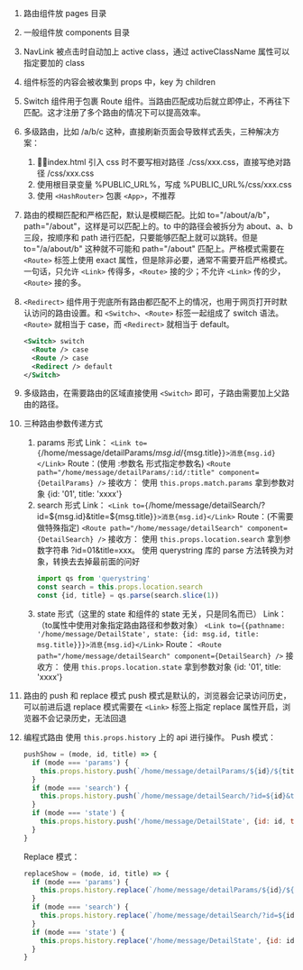 1. 路由组件放 pages 目录

2. 一般组件放 components 目录

3. NavLink 被点击时自动加上 active class，通过 activeClassName 属性可以指定要加的 class 

4. 组件标签的内容会被收集到 props 中，key 为 children

5. Switch 组件用于包裹 Route 组件。当路由匹配成功后就立即停止，不再往下匹配。这才注册了多个路由的情况下可以提高效率。

6. 多级路由，比如 /a/b/c 这种，直接刷新页面会导致样式丢失，三种解决方案：
    1. index.html 引入 css 时不要写相对路径 ./css/xxx.css，直接写绝对路径 /css/xxx.css
    2. 使用根目录变量 %PUBLIC_URL%，写成 %PUBLIC_URL%/css/xxx.css
    3. 使用 `<HashRouter>` 包裹 `<App>`，不推荐

7. 路由的模糊匹配和严格匹配，默认是模糊匹配。比如 to="/about/a/b"，path="/about"，这样是可以匹配上的。to 中的路径会被拆分为 about、a、b 三段，按顺序和 path 进行匹配，只要能够匹配上就可以跳转。但是 to="/a/about/b" 这种就不可能和 path="/about" 匹配上。严格模式需要在 `<Route>` 标签上使用 exact 属性，但是除非必要，通常不需要开启严格模式。一句话，只允许 `<Link>` 传得多，`<Route>` 接的少；不允许 `<Link>` 传的少，`<Route>` 接的多。

8. `<Redirect>` 组件用于兜底所有路由都匹配不上的情况，也用于网页打开时默认访问的路由设置。和 `<Switch>`、`<Route>` 标签一起组成了 switch 语法。`<Route>` 就相当于 case，而 `<Redirect>` 就相当于 default。
    ```xml
    <Switch> switch
      <Route /> case
      <Route /> case
      <Redirect /> default
    </Switch>
    ```
9. 多级路由，在需要路由的区域直接使用 `<Switch>` 即可，子路由需要加上父路由的路径。

10. 三种路由参数传递方式
    1. params 形式 
        Link：
        `<Link to={`/home/message/detailParams/${msg.id}/${msg.title}`}>消息{msg.id}</Link>`
        Route：(使用 :参数名 形式指定参数名)
        `<Route path="/home/message/detailParams/:id/:title" component={DetailParams} />`
        接收方：
        使用 `this.props.match.params` 拿到参数对象 {id: '01', title: 'xxxx'}
    2. search 形式
        Link：
        `<Link to={`/home/message/detailSearch/?id=${msg.id}&title=${msg.title}`}>消息{msg.id}</Link>`
        Route：(不需要做特殊指定)
        `<Route path="/home/message/detailSearch" component={DetailSearch} />`
        接收方：
        使用 `this.props.location.search` 拿到参数字符串 ?id=01&title=xxx。
        使用 querystring 库的 parse 方法转换为对象，转换去去掉最前面的问好
        ```javascript
        import qs from 'querystring'
        const search = this.props.location.search
        const {id, title} = qs.parse(search.slice(1))
        ```
    3. state 形式（这里的 state 和组件的 state 无关，只是同名而已）
        Link：（to属性中使用对象指定路由路径和参数对象）
        `<Link to={{pathname: '/home/message/DetailState', state: {id: msg.id, title: msg.title}}}>消息{msg.id}</Link>`
        Route：
        `<Route path="/home/message/detailSearch" component={DetailSearch} />`
        接收方：
        使用 `this.props.location.state` 拿到参数对象 {id: '01', title: 'xxxx'}

11. 路由的 push 和 replace 模式
    push 模式是默认的，浏览器会记录访问历史，可以前进后退
    replace 模式需要在 `<Link>` 标签上指定 replace 属性开启，浏览器不会记录历史，无法回退

12. 编程式路由
    使用 `this.props.history` 上的 api 进行操作。
    Push 模式：
    ```javascript
    pushShow = (mode, id, title) => {
      if (mode === 'params') {
        this.props.history.push(`/home/message/detailParams/${id}/${title}`)
      }
      if (mode === 'search') {
        this.props.history.push(`/home/message/detailSearch/?id=${id}&title=${title}`)
      }
      if (mode === 'state') {
        this.props.history.push('/home/message/DetailState', {id: id, title: title})
      }
    }
    ```
    Replace 模式：
    ```javascript
    replaceShow = (mode, id, title) => {
      if (mode === 'params') {
        this.props.history.replace(`/home/message/detailParams/${id}/${title}`)
      }
      if (mode === 'search') {
        this.props.history.replace(`/home/message/detailSearch/?id=${id}&title=${title}`)
      }
      if (mode === 'state') {
        this.props.history.replace('/home/message/DetailState', {id: id, title: title})
      }
    }
    ```